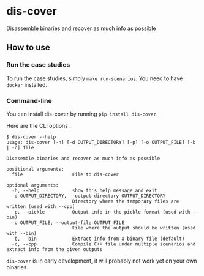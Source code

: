 # dis-cover
Disassemble binaries and recover as much info as possible

## How to use

### Run the case studies

To run the case studies, simply `make run-scenarios`. You need to have `docker` installed.

### Command-line

You can install dis-cover by running `pip install dis-cover`.

Here are the CLI options :

```
$ dis-cover --help
usage: dis-cover [-h] [-d OUTPUT_DIRECTORY] [-p] [-o OUTPUT_FILE] [-b | -c] file

Disasemble binaries and recover as much info as possible

positional arguments:
  file                  File to dis-cover

optional arguments:
  -h, --help            show this help message and exit
  -d OUTPUT_DIRECTORY, --output-directory OUTPUT_DIRECTORY
                        Directory where the temporary files are written (used with --cpp)
  -p, --pickle          Output info in the pickle format (used with --bin)
  -o OUTPUT_FILE, --output-file OUTPUT_FILE
                        File where the output should be written (used with --bin)
  -b, --bin             Extract info from a binary file (default)
  -c, --cpp             Compile C++ file under multiple scenarios and extract info from the given outputs
```

`dis-cover` is in early development, it will probably not work yet on your own binaries.
